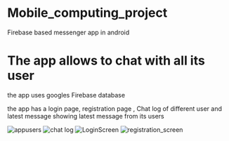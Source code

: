 # Mobile_computing_project

Firebase based messenger app in android

# The app allows to chat with all its user
 the app uses googles Firebase database

 the app has a login page, registration page , Chat log of different user and latest message showing latest message from its users 

![appusers](https://user-images.githubusercontent.com/71609080/115955117-c32c4080-a4c2-11eb-9538-f830040c7723.PNG)
![chat log](https://user-images.githubusercontent.com/71609080/115955124-d4754d00-a4c2-11eb-9261-428afbdae924.PNG)
![LoginScreen](https://user-images.githubusercontent.com/71609080/115955125-d50de380-a4c2-11eb-9013-9917dec9018b.PNG)
![registration_screen](https://user-images.githubusercontent.com/71609080/115955126-d50de380-a4c2-11eb-946d-756259b23a17.PNG)


